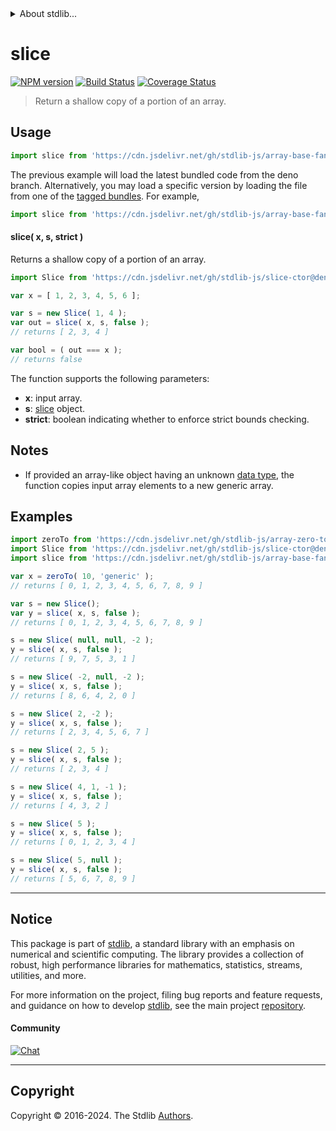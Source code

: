 <!--

@license Apache-2.0

Copyright (c) 2024 The Stdlib Authors.

Licensed under the Apache License, Version 2.0 (the "License");
you may not use this file except in compliance with the License.
You may obtain a copy of the License at

   http://www.apache.org/licenses/LICENSE-2.0

Unless required by applicable law or agreed to in writing, software
distributed under the License is distributed on an "AS IS" BASIS,
WITHOUT WARRANTIES OR CONDITIONS OF ANY KIND, either express or implied.
See the License for the specific language governing permissions and
limitations under the License.

-->


<details>
  <summary>
    About stdlib...
  </summary>
  <p>We believe in a future in which the web is a preferred environment for numerical computation. To help realize this future, we've built stdlib. stdlib is a standard library, with an emphasis on numerical and scientific computation, written in JavaScript (and C) for execution in browsers and in Node.js.</p>
  <p>The library is fully decomposable, being architected in such a way that you can swap out and mix and match APIs and functionality to cater to your exact preferences and use cases.</p>
  <p>When you use stdlib, you can be absolutely certain that you are using the most thorough, rigorous, well-written, studied, documented, tested, measured, and high-quality code out there.</p>
  <p>To join us in bringing numerical computing to the web, get started by checking us out on <a href="https://github.com/stdlib-js/stdlib">GitHub</a>, and please consider <a href="https://opencollective.com/stdlib">financially supporting stdlib</a>. We greatly appreciate your continued support!</p>
</details>

# slice

[![NPM version][npm-image]][npm-url] [![Build Status][test-image]][test-url] [![Coverage Status][coverage-image]][coverage-url] <!-- [![dependencies][dependencies-image]][dependencies-url] -->

> Return a shallow copy of a portion of an array.

<!-- Section to include introductory text. Make sure to keep an empty line after the intro `section` element and another before the `/section` close. -->

<section class="intro">

</section>

<!-- /.intro -->

<!-- Package usage documentation. -->



<section class="usage">

## Usage

```javascript
import slice from 'https://cdn.jsdelivr.net/gh/stdlib-js/array-base-fancy-slice@deno/mod.js';
```
The previous example will load the latest bundled code from the deno branch. Alternatively, you may load a specific version by loading the file from one of the [tagged bundles](https://github.com/stdlib-js/array-base-fancy-slice/tags). For example,

```javascript
import slice from 'https://cdn.jsdelivr.net/gh/stdlib-js/array-base-fancy-slice@v0.2.0-deno/mod.js';
```

#### slice( x, s, strict )

Returns a shallow copy of a portion of an array.

```javascript
import Slice from 'https://cdn.jsdelivr.net/gh/stdlib-js/slice-ctor@deno/mod.js';

var x = [ 1, 2, 3, 4, 5, 6 ];

var s = new Slice( 1, 4 );
var out = slice( x, s, false );
// returns [ 2, 3, 4 ]

var bool = ( out === x );
// returns false
```

The function supports the following parameters:

-   **x**: input array.
-   **s**: [slice][@stdlib/slice/ctor] object.
-   **strict**: boolean indicating whether to enforce strict bounds checking.

</section>

<!-- /.usage -->

<!-- Package usage notes. Make sure to keep an empty line after the `section` element and another before the `/section` close. -->

<section class="notes">

## Notes

-   If provided an array-like object having an unknown [data type][@stdlib/array/dtype], the function copies input array elements to a new generic array.

</section>

<!-- /.notes -->

<!-- Package usage examples. -->

<section class="examples">

## Examples

<!-- eslint no-undef: "error" -->

```javascript
import zeroTo from 'https://cdn.jsdelivr.net/gh/stdlib-js/array-zero-to@deno/mod.js';
import Slice from 'https://cdn.jsdelivr.net/gh/stdlib-js/slice-ctor@deno/mod.js';
import slice from 'https://cdn.jsdelivr.net/gh/stdlib-js/array-base-fancy-slice@deno/mod.js';

var x = zeroTo( 10, 'generic' );
// returns [ 0, 1, 2, 3, 4, 5, 6, 7, 8, 9 ]

var s = new Slice();
var y = slice( x, s, false );
// returns [ 0, 1, 2, 3, 4, 5, 6, 7, 8, 9 ]

s = new Slice( null, null, -2 );
y = slice( x, s, false );
// returns [ 9, 7, 5, 3, 1 ]

s = new Slice( -2, null, -2 );
y = slice( x, s, false );
// returns [ 8, 6, 4, 2, 0 ]

s = new Slice( 2, -2 );
y = slice( x, s, false );
// returns [ 2, 3, 4, 5, 6, 7 ]

s = new Slice( 2, 5 );
y = slice( x, s, false );
// returns [ 2, 3, 4 ]

s = new Slice( 4, 1, -1 );
y = slice( x, s, false );
// returns [ 4, 3, 2 ]

s = new Slice( 5 );
y = slice( x, s, false );
// returns [ 0, 1, 2, 3, 4 ]

s = new Slice( 5, null );
y = slice( x, s, false );
// returns [ 5, 6, 7, 8, 9 ]
```

</section>

<!-- /.examples -->

<!-- Section to include cited references. If references are included, add a horizontal rule *before* the section. Make sure to keep an empty line after the `section` element and another before the `/section` close. -->

<section class="references">

</section>

<!-- /.references -->

<!-- Section for related `stdlib` packages. Do not manually edit this section, as it is automatically populated. -->

<section class="related">

</section>

<!-- /.related -->

<!-- Section for all links. Make sure to keep an empty line after the `section` element and another before the `/section` close. -->


<section class="main-repo" >

* * *

## Notice

This package is part of [stdlib][stdlib], a standard library with an emphasis on numerical and scientific computing. The library provides a collection of robust, high performance libraries for mathematics, statistics, streams, utilities, and more.

For more information on the project, filing bug reports and feature requests, and guidance on how to develop [stdlib][stdlib], see the main project [repository][stdlib].

#### Community

[![Chat][chat-image]][chat-url]

---

## Copyright

Copyright &copy; 2016-2024. The Stdlib [Authors][stdlib-authors].

</section>

<!-- /.stdlib -->

<!-- Section for all links. Make sure to keep an empty line after the `section` element and another before the `/section` close. -->

<section class="links">

[npm-image]: http://img.shields.io/npm/v/@stdlib/array-base-fancy-slice.svg
[npm-url]: https://npmjs.org/package/@stdlib/array-base-fancy-slice

[test-image]: https://github.com/stdlib-js/array-base-fancy-slice/actions/workflows/test.yml/badge.svg?branch=v0.2.0
[test-url]: https://github.com/stdlib-js/array-base-fancy-slice/actions/workflows/test.yml?query=branch:v0.2.0

[coverage-image]: https://img.shields.io/codecov/c/github/stdlib-js/array-base-fancy-slice/main.svg
[coverage-url]: https://codecov.io/github/stdlib-js/array-base-fancy-slice?branch=main

<!--

[dependencies-image]: https://img.shields.io/david/stdlib-js/array-base-fancy-slice.svg
[dependencies-url]: https://david-dm.org/stdlib-js/array-base-fancy-slice/main

-->

[chat-image]: https://img.shields.io/gitter/room/stdlib-js/stdlib.svg
[chat-url]: https://app.gitter.im/#/room/#stdlib-js_stdlib:gitter.im

[stdlib]: https://github.com/stdlib-js/stdlib

[stdlib-authors]: https://github.com/stdlib-js/stdlib/graphs/contributors

[umd]: https://github.com/umdjs/umd
[es-module]: https://developer.mozilla.org/en-US/docs/Web/JavaScript/Guide/Modules

[deno-url]: https://github.com/stdlib-js/array-base-fancy-slice/tree/deno
[deno-readme]: https://github.com/stdlib-js/array-base-fancy-slice/blob/deno/README.md
[umd-url]: https://github.com/stdlib-js/array-base-fancy-slice/tree/umd
[umd-readme]: https://github.com/stdlib-js/array-base-fancy-slice/blob/umd/README.md
[esm-url]: https://github.com/stdlib-js/array-base-fancy-slice/tree/esm
[esm-readme]: https://github.com/stdlib-js/array-base-fancy-slice/blob/esm/README.md
[branches-url]: https://github.com/stdlib-js/array-base-fancy-slice/blob/main/branches.md

[@stdlib/slice/ctor]: https://github.com/stdlib-js/slice-ctor/tree/deno

[@stdlib/array/dtype]: https://github.com/stdlib-js/array-dtype/tree/deno

</section>

<!-- /.links -->
